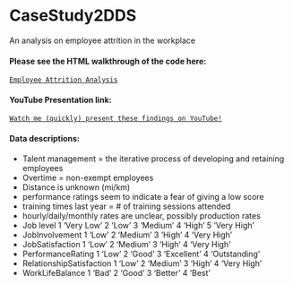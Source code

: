 # CaseStudy2DDS
An analysis on employee attrition in the workplace

#### Please see the HTML walkthrough of the code here:
[`Employee Attrition Analysis`](https://dustinbracy.github.io/CaseStudy2DDS/index.html)

#### YouTube Presentation link:
[`Watch me (quickly) present these findings on YouTube!`](https://youtu.be/lQce2woLHkA)

#### Data descriptions:
* Talent management = the iterative process of developing and retaining employees
* Overtime = non-exempt employees
* Distance is unknown (mi/km)
* performance ratings seem to indicate a fear of giving a low score
* training times last year = # of training sessions attended
* hourly/daily/monthly rates are unclear, possibly production rates
* Job level
1 ‘Very Low’ 2 ‘Low’ 3 ‘Medium’ 4 ‘High’ 5 ‘Very High’
* JobInvolvement
1 ‘Low’ 2 ‘Medium’ 3 ‘High’ 4 ‘Very High’
* JobSatisfaction
1 ‘Low’ 2 ‘Medium’ 3 ‘High’ 4 ‘Very High’
* PerformanceRating
1 ‘Low’ 2 ‘Good’ 3 ‘Excellent’ 4 ‘Outstanding’
* RelationshipSatisfaction
1 ‘Low’ 2 ‘Medium’ 3 ‘High’ 4 ‘Very High’
* WorkLifeBalance
1 ‘Bad’ 2 ‘Good’ 3 ‘Better’ 4 ‘Best’